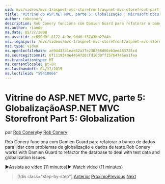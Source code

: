 ```yaml
---
uid: mvc/videos/mvc-1/aspnet-mvc-storefront/aspnet-mvc-storefront-part-5-globalization
title: 'Vitrine do ASP.NET MVC, parte 5: Globalização | Microsoft Docs'
author: robconery
description: Rob Conery funciona com Damien Guard para refatorar o banco de dados para lidar com problemas de globalização e dados de teste.
ms.author: riande
ms.date: 05/27/2008
ms.assetid: ec659d9f-8172-4c9e-9dd0-f5743bb27d4b
msc.legacyurl: /mvc/videos/mvc-1/aspnet-mvc-storefront/aspnet-mvc-storefront-part-5-globalization
msc.type: video
ms.openlocfilehash: ae94433a1eae82a37e230266d06eb3ee483725cd
ms.sourcegitcommit: 0f1119340e4464720cfd16d0ff15764746ea1fea
ms.translationtype: MT
ms.contentlocale: pt-BR
ms.lasthandoff: 04/17/2019
ms.locfileid: "59410066"
---
```

# <a name="aspnet-mvc-storefront-part-5-globalization"></a><span data-ttu-id="d5667-103">Vitrine do ASP.NET MVC, parte 5: Globalização</span><span class="sxs-lookup"><span data-stu-id="d5667-103">ASP.NET MVC Storefront Part 5: Globalization</span></span>

<span data-ttu-id="d5667-104">por [Rob Conery](https://github.com/robconery)</span><span class="sxs-lookup"><span data-stu-id="d5667-104">by [Rob Conery](https://github.com/robconery)</span></span>

<span data-ttu-id="d5667-105">Rob Conery funciona com Damien Guard para refatorar o banco de dados para lidar com problemas de globalização e dados de teste.</span><span class="sxs-lookup"><span data-stu-id="d5667-105">Rob Conery works with Damien Guard to refactor the database to deal with test data and globalization issues.</span></span>

[<span data-ttu-id="d5667-106">&#9654;Assista ao vídeo (11 minutos)</span><span class="sxs-lookup"><span data-stu-id="d5667-106">&#9654; Watch video (11 minutes)</span></span>](https://channel9.msdn.com/Blogs/ASP-NET-Site-Videos/aspnet-mvc-storefront-part-5-globalization)

> [!div class="step-by-step"]
> <span data-ttu-id="d5667-107">[Anterior](aspnet-mvc-storefront-part-4-linq-to-sql-spike.md)
> [Próximo](aspnet-mvc-storefront-part-6-finishing-the-repository-and-initial-ui-work.md)</span><span class="sxs-lookup"><span data-stu-id="d5667-107">[Previous](aspnet-mvc-storefront-part-4-linq-to-sql-spike.md)
[Next](aspnet-mvc-storefront-part-6-finishing-the-repository-and-initial-ui-work.md)</span></span>
